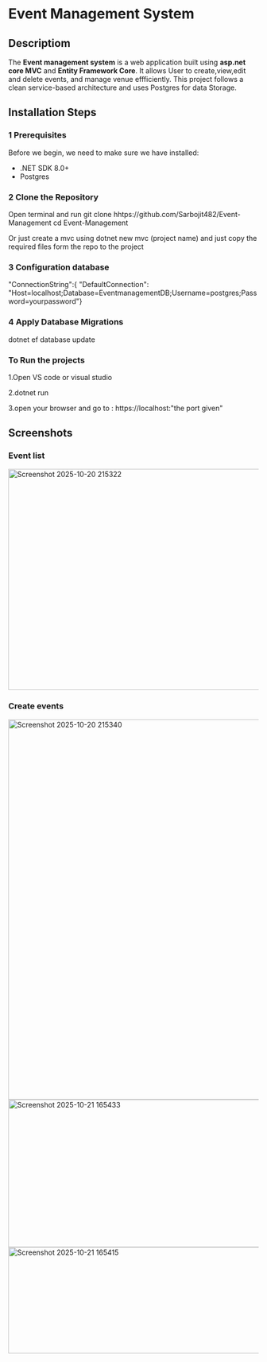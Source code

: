# Event Management System
## Descriptiom
The **Event management system** is a web application built using **asp.net core MVC** and **Entity Framework Core**.
It allows User to create,view,edit and delete events, and manage venue effficiently.
This project follows a clean service-based architecture and uses Postgres for data Storage.

## Installation Steps
### 1 Prerequisites
Before we begin, we need to make sure we have installed:
- .NET SDK 8.0+
- Postgres
### 2 Clone the Repository 
Open terminal and run
git clone hhtps://github.com/Sarbojit482/Event-Management
cd Event-Management

Or just create a mvc using dotnet new mvc (project name) and just copy the required files form the repo to the project

### 3 Configuration database
"ConnectionString":{
"DefaultConnection": "Host=localhost;Database=EventmanagementDB;Username=postgres;Password=yourpassword"}

### 4 Apply Database Migrations
dotnet ef database update

### To Run the projects
1.Open VS code or visual studio

2.dotnet run

3.open your browser and go to : https://localhost:"the port given"


## Screenshots
### Event list
<img width="1615" height="445" alt="Screenshot 2025-10-20 215322" src="https://github.com/user-attachments/assets/4d58a0ac-61b0-4c33-9e86-6a82b50a253f" />

### Create events 
<img width="1597" height="765" alt="Screenshot 2025-10-20 215340" src="https://github.com/user-attachments/assets/674c786c-5534-4faa-bc68-23c05ad079d2" />


<img width="800" height="297" alt="Screenshot 2025-10-21 165433" src="https://github.com/user-attachments/assets/e522060a-31ae-4d0b-a204-23489d4bf502" />
<img width="1357" height="214" alt="Screenshot 2025-10-21 165415" src="https://github.com/user-attachments/assets/67aacde3-3f28-4dd3-b1c4-3b7a9548202f" />
